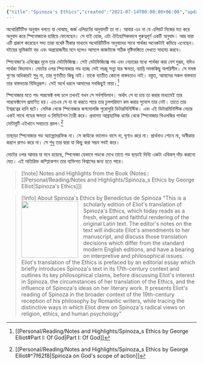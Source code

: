 ```yaml
---
{"title":"Spinoza's Ethics","created":"2021-07-14T00:00:00+06:00","updated":"2023-01-26T16:20:19+06:00","read_count":1,"dg-publish":true,"dg-metatags":{"og:image":"https://images-na.ssl-images-amazon.com/images/S/compressed.photo.goodreads.com/books/1570444178i/45358700.jpg"},"cover":"https://images-na.ssl-images-amazon.com/images/S/compressed.photo.goodreads.com/books/1570444178i/45358700.jpg","authors":["Baruch Spinoza","George Eliot","Clare Carlisle"],"isbn10":"069119324X","status":"Read","rating":3,"dg-note-icon":2,"reviewed":true,"tags":["philosophy","ethics","theology","classic"],"log":[{"status":"Read","timestamp":"2021-08-04T00:00:00+06:00"},{"status":"To Read","timestamp":"2021-07-14T00:00:00+06:00"}],"dg-path":"Reading/Books/Read/Spinoza_s Ethics by Baruch Spinoza.md","permalink":"/reading/books/read/spinoza-s-ethics-by-baruch-spinoza/","metatags":{"og:image":"https://images-na.ssl-images-amazon.com/images/S/compressed.photo.goodreads.com/books/1570444178i/45358700.jpg"},"dgPassFrontmatter":true,"noteIcon":2}
---
```


অথোরিটিটিভ অনুবাদ বলতে যা বোঝায়, জর্জ এলিয়টের অনুবাদটি তা না। আবার এও না যে এলিয়ট নিজের মত করে অনুবাদ করে স্পিনোজাকে হারিয়ে ফেলেছেন। সে যাই হোক, এটা ঐতিহাসিকভাবে গুরুত্বপূর্ণ একটি অনুবাদ। আর যারা এটি প্রকাশ করেছেন সদ্য তারা যথেষ্ট টীকার মাধ্যমে অথোরিটিটিভ অনুবাদের সাথে পার্থক্য অনেকটাই কমিয়ে এনেছেন। বইয়ের ভূমিকাটা বড় এবং অপ্রয়োজনীয় মনে হলেও আসলে কাজটাকে সঠিক দৃষ্টিভঙ্গিতে দেখতে সাহায্য করবে।

স্পিনোজা’র এথিক্সের মূলে তার মেটাফিজিক্স। সেই মেটাফিজিক্সে গড এবং নেচারের মধ্যে পার্থক্য করা বেশ দুরূহ, যদিও পার্থক্য বিদ্যমান। মোটের ওপর স্পিনোজার গড হচ্ছে সেই সয়ম্ভূ সত্ত্বা যার ক্ষমতা, ব্যাপ্তি সমস্তকিছু অপরিসীম। সে সমস্ত গুণের অধিকারই শুধু না, তার গুণাতীত কিছু নাই। তাকে ব্যাতীত কোনো বাস্তবতাও নাই। বস্তুত, আমাদের সকল বাস্তবতা তার বাস্তবতার বিভিন্নরূপ। সেই অর্থে ধরলে আমাদের সবকিছুই মায়া।[^1]

স্পিনোজার মতে গড পারফেক্ট বলা চলে তখনই যখন সে সর্বশক্তিমান। অর্থাৎ সে যা চায় তা করার মাধ্যমেই তার পারফেক্টনেস প্রমাণিত হয়। এতএব সে যা যা করতে পারে তার চুলপরিমাণ কম করার সুযোগ তার নেই। তাতে তার ইশ্বরত্বের হানি ঘটে। সেদিক থেকে স্পিনোজার কসমোলজি পুরোপুরি ডিটারমিনিস্টিক। এবং এই ডিটারমিনিস্টিক নেচার একই সাথে গডের ক্ষমতা ও লিমিটেশন তৈরী করে। প্রথাগত আব্রাহামিক ধর্মের থেকে স্পিনোজার থিওলজির পার্থক্য মোটামুটি এইখানে সবচেয়ে প্রবল।[^2]

তাছাড়া স্পিনোজার গড অ্যান্থ্রোমরফিক না। সে কাউকে ভালোও বাসে না, ঘৃণাও করে না। প্রার্থনাও শোনে না, অস্বীকার করলে রাগও করে না। সে শুধু তার দ্বারা যা কিছু করা সম্ভব সবই করে।

মোটের ওপর আমার যা মনে হয়েছে, স্পিনোজা যেভাবে গডকে দেখে তাতে গড ছাড়াই দিব্যি একটা এথিকস্ দাঁড় করানো যেত। এই অতিরিক্ত কম্প্লিকেশন তার ব্যক্তিগত বিশ্বাসের জন্য হতে পারে।

> [!note] Notes and Highlights from the Book
> (Notes:: [[Personal/Reading/Notes and Highlights/Spinoza_s Ethics by George Elliot\|Spinoza's Ethics]])

> [!info] About Spinoza's Ethics by Benedictus de Spinoza
><img src="https://books.google.com/books/content?id=LVOjDwAAQBAJ&printsec=frontcover&img=1&zoom=1&edge=curl&source=gbs_api" style="float: left; margin-right: 1em;width: 150px; height: auto;" /> "This is a scholarly edition of Eliot's translation of Spinoza's Ethics, which today reads as a fresh, elegant and faithful rendering of the original Latin text. The editor's notes on the text will indicate Eliot's amendments to her manuscript, and discuss those translation decisions which differ from the standard modern English editions, and have a bearing on interpretive and philosophical issues. Eliot's translation of the Ethics is prefaced by an editorial essay which briefly introduces Spinoza's text in its 17th-century context and outlines its key philosophical claims, before discussing Eliot's interest in Spinoza, the circumstances of her translation of the Ethics, and the influence of Spinoza's ideas on her literary work. It presents Eliot's reading of Spinoza in the broader context of the 19th-century reception of his philosophy by Romantic writers, while tracing the distinctive ways in which Eliot drew on Spinoza's radical views on religion, ethics, and human psychology"

[^1]: [[Personal/Reading/Notes and Highlights/Spinoza_s Ethics by George Elliot#Part I: Of God\|Part I: Of God]]
[^2]: [[Personal/Reading/Notes and Highlights/Spinoza_s Ethics by George Elliot#^7f62f8\|Spinoza on God's scope of action]]